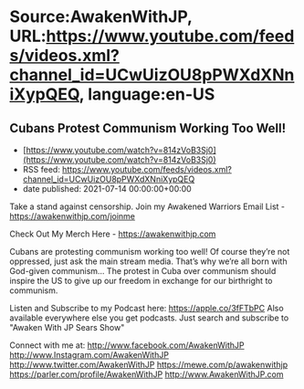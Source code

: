 # Source:AwakenWithJP, URL:https://www.youtube.com/feeds/videos.xml?channel_id=UCwUizOU8pPWXdXNniXypQEQ, language:en-US

## Cubans Protest Communism Working Too Well!
 - [https://www.youtube.com/watch?v=814zVoB3Sj0](https://www.youtube.com/watch?v=814zVoB3Sj0)
 - RSS feed: https://www.youtube.com/feeds/videos.xml?channel_id=UCwUizOU8pPWXdXNniXypQEQ
 - date published: 2021-07-14 00:00:00+00:00

Take a stand against censorship. Join my Awakened Warriors Email List - https://awakenwithjp.com/joinme

Check Out My Merch Here - https://awakenwithjp.com

Cubans are protesting communism working too well! Of course they’re not oppressed, just ask the main stream media. That’s why we’re all born with God-given communism… The protest in Cuba over communism should inspire the US to give up our freedom in exchange for our birthright to communism.

Listen and Subscribe to my Podcast here: 
https://apple.co/3fFTbPC
Also available everywhere else you get podcasts. Just search and subscribe to "Awaken With JP Sears Show"

Connect with me at: 
http://www.facebook.com/AwakenWithJP
http://www.Instagram.com/AwakenWithJP
http://www.twitter.com/AwakenWithJP
https://mewe.com/p/awakenwithjp
https://parler.com/profile/AwakenWithJP
http://www.AwakenWithJP.com

